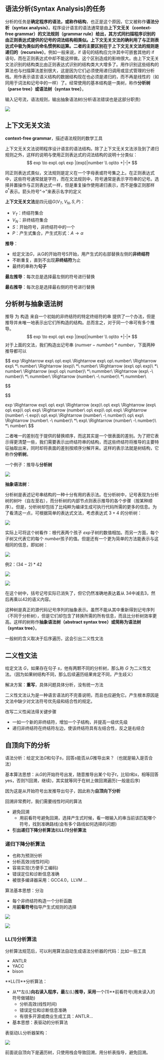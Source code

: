 ## 语法分析(Syntax Analysis)的任务

分析的任务是**确定程序的语法，或称作结构**，也正是这个原因，它又被称作**语法分析（syntax analysis）**。程序设计语言的语法通常是由**上下文无关（context-free grammar）**的**文法规则（grammar rule）**给出，其方式同扫描程序识别的由正则表达式提供的记号的词法结构相类似。上下文无关文法的确利用了与正则表达式中极为类似的命名惯例和运算。二者的主要区别在于上下文无关文法的规则是**递归的（recursive）**。例如一般来说，if 语句的结构应允许其中可嵌套其他的 if 语句，而在正则表达式中却不能这样做。这个区别造成的影响很大。由上下文无关文法识别的结构类比由正则表达式识别的结构类大大增多了。用作识别这些结构的算法也与扫描算法差别很大，这是因为它们必须使用递归调用或显式管理的分析栈。用作表示语言语义结构的数据结构现在也必须是递归的，而不再是线性的（如同用于词法和记号中的一样）了。经常使用的基本结构是一类树，称作**分析树（parse tree）**或**语法树（syntax tree）**。





输入记号流，语法规则，输出抽象语法树(分析语法错误也是这部分职责)

![](img/2ast.png)

## 上下文无关文法

**context-free grammar**，描述语法规则的数学工具



上下文无关文法说明程序设计语言的语法结构。除了上下文无关文法涉及到了递归规则之外，这样的说明与使用正则表达式的词法结构的说明十分类似：
$$
exp \to exp\  op\  exp |(exp)|number \\
op\to +|-|*
$$


同正则表达式类似，文法规则是定义在一个字母表或符号集之上。在正则表达式中，这些符号通常就是字符，而在文法规则中，符号通常是表示字符串的记号。选择并置操作与正则表达式一样，但是重复操作使用递归表示，而不是像正则那样$a^*$表示。箭头符号“→”来表示名字的定义





 **上下文无关文法**是四元组$G(V_T,V_N,S,P)$：



* $V_T$：终结符集合
* $V_N$：非终结符集合
* $S$：开始符号，非终结符中的一个
* $P$：产生式集合，产生式形式：$A\to\alpha$





**推导**：



* 给定文法$G$，从G的开始符号S开始，用产生式的右部替换左侧的**非终结符**
* 不断重复，直到不出现**非终结符**为止
* 最终的串称为**句子**



**最左推导**：每次总是选择最左侧的符号进行替换



**最右推导**：每次总是选择最右侧的符号进行替换



## 分析树与抽象语法树

推导 为 构造 来自一个初始的非终结符的特定终结符的串 提供了一个办法，但是推导并未唯一地表示出它们所构造的结构。总而言之，对于同一个串可有多个推导。
$$
exp \to exp\  op\  exp |(exp)|number \\
op\to +|-|*
$$
对于上面的文法，我们构造出记号串 $(numver\ -\ number)\ *\ number$，下面两种推导都可以


$$
exp \Rightarrow exp\ op\ exp\\
\Rightarrow exp\ op\ number\\
\Rightarrow exp\ *\ number\\
\Rightarrow (exp)\ *\ number\\
\Rightarrow (exp\ op\ exp)\ *\ number\\
\Rightarrow (exp\ op\ number)\ *\ nummber\\
\Rightarrow (exp\ -\ number)\ *\ nummber\\
\Rightarrow (number\ -\ number)\ *\ nummber\\
$$


$$

exp \Rightarrow exp\ op\ exp\\
\Rightarrow (exp)\ op\ exp\\
\Rightarrow (exp\ op\ exp)\ op\ exp\\
\Rightarrow (number\ op\ exp)\ op\ exp\\
\Rightarrow (number\ -\ exp)\ op\ exp\\
\Rightarrow (number\ -\ number)\ op\ exp\\
\Rightarrow (number\ -\ number)\ *\ exp\\
\Rightarrow (number\ -\ number)\ *\ number\\
$$





二者唯一的差别在于提供的替换顺序，而这其实是一个很表面的差别。为了把它表示得更清楚一些，我们需要表示出终结符串的结构，而这些终结符将推导的主要特征抽取出来，同时却将表面的差别按顺序分解开来。这样的表示法就是树结构，它称作**分析树**。



一个例子：推导与**分析树**



![](img/tdandast.png)





**抽象语法树**：

分析树是表述记号串结构的一种十分有用的表示法。在分析树中，记号表现为分析树的树叶（自左至右），而分析树的内部节点则表示推导的各个步骤（按某种顺序）。但是，分析树却包括了比纯粹为编译生成可执行代码所需的更多的信息。为了看清这一点，可根据简单的表达式文法，考虑表达式 $3 + 4$ 的分析树：

![](img/3+4.png)

实际上可将这个树看作：根代表两个孩子 $exp$子树的数值相加。而另一方面，每个子树又代表它的每个 $number$孩子的值。但是还有一个更为简单的方法能表示与这相同的信息，即如树：

![](img/3+4ast.png)







例2：$(34-2)*42$

![](img/34-2.png)



![](img/34-2ast.png)





在这个树中，括号记号实际已消失了，但它仍然准确地表达着从 34中减去3，然后再乘以42的语义内容。



这种树是真正的源代码记号序列的抽象表示。虽然不能从其中重新得到记号序列（不同于分析树），但是它们却包含了转换所需的所有信息，而且比分析树效率更高。这样的树称作**抽象语法树（abstract syntax tree）**或简称为**语法树（syntax tree）**。



一般树的含义取决于后序遍历，这会引出二义性文法



## 二义性文法

给定文法 $G$，如果存在句子 $s$，他有两颗不同的分析树，那么称 $G$ 为二义性文法。（因为如果树结构不同，那么后续遍历结果肯定不同，产生歧义）



解决方案：**重写**，具体问题具体分析，没有统一方法



二义性文法认为是一种语言语法的不完善说明，而且也应避免它。产生根本原因是文法中缺少对文法符号优先级和结合性的规定。



改写二义性闻法得关键步骤

* 一如一个新的非终结符，增加一个子结构，并提高一级优先级
* 递归非终结符在终结符左边，使该终结符具有左结合性，反之是右结合



## 自顶向下的分析

语法分析：给定文法$G$和句子$s$，回答$s$能否从$G$推导出来？（也就是输入是否合法）



基本算法思想：从$G$的开始符号出发，随意推导出某个句子$t$，比较$t$和$s$，相等回答yes，否则?(回溯，继续)，其实就等同于在树上做回溯遍历(一般是后序)



因为这是从开始符号出发推导出句子，因此称为**自顶向下分析**



回溯非常费时，我们需要线性时间的算法

* 避免回溯
  * 用前看符号避免回溯，选择产生式时候，看一眼输入的串当前该匹配哪个符号，找到准确路线(会有多个路线如何选择的问题)
* **引出递归下降分析算法**和**LL(1)分析算法**

### 递归下降分析算法

* 也称为预测分析
* 分析高效(线性时间)
* 容易实现(方便手工编码)
* 错误定位和诊断信息准确
* 被很多编译器采用：GCC4.0，LLVM ...





算法基本思想：分治

* 每个非终结符构造一个分析函数
* 用**前看符号**指导产生式规则的选择

![](img/dgxj.png)

![](img/dgxj_2.png)

### LL(1)分析算法

分析算法规范后，可以利用算法自动生成语法分析器的代码：比如一些工具

* ANTLR
* YACC
* bison



**LL(1)**分析算法：

* 从**左(L)**向右读入程序，最**左(L)**推导，采用**一个(1)**前看符号(用未读入的符号做辅助)
  * 分析高效(线性时间)
  * 错误定位和诊断信息准确
  * 有很多开源或商业生成工具：ANTLR...
* 基本思想：表驱动的分析算法



表驱动LL分析器架构：

![](img/l.png)



前面说自顶向下是遍历树，只使用栈会导致回溯，用分析表指导，避免回溯。



